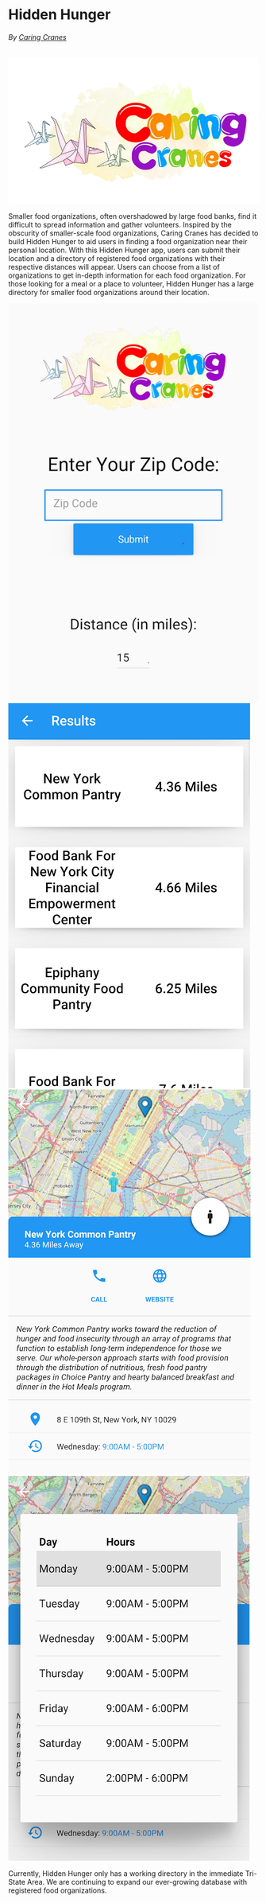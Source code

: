 # Hidden Hunger
###### By [Caring Cranes](https://www.caringcranes.org/)
![Caring Cranes](/readme_images/caring_cranes.webp)

Smaller food organizations, often overshadowed by large food banks, find it difficult to spread information and gather volunteers. Inspired by the obscurity of smaller-scale food organizations, Caring Cranes has decided to build Hidden Hunger to aid users in finding a food organization near their personal location. With this Hidden Hunger app, users can submit their location and a directory of registered food organizations with their respective distances will appear. Users can choose from a list of organizations to get in-depth information for each food organization. For those looking for a meal or a place to volunteer, Hidden Hunger has a large directory for smaller food organizations around their location.

![Image](/readme_images/part1.webp)
![Image](/readme_images/part2.webp)
![Image](/readme_images/part3.webp)
![Image](/readme_images/part4.webp)

Currently, Hidden Hunger only has a working directory in the immediate Tri-State Area. We are continuing to expand our ever-growing database with registered food organizations.